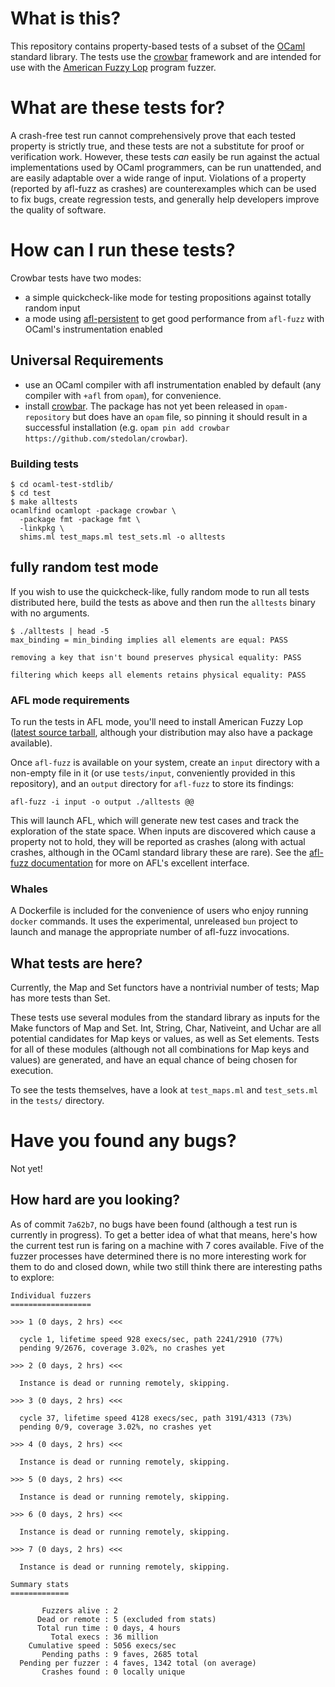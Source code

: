 # What is this?

This repository contains property-based tests of a subset of the [OCaml](https://ocaml.org) standard library.  The tests use the [crowbar](https://github.com/stedolan/crowbar) framework and are intended for use with the [American Fuzzy Lop](https://lcamtuf.coredump.cx/afl) program fuzzer.

# What are these tests for?

A crash-free test run cannot comprehensively prove that each tested property is strictly true, and these tests are not a substitute for proof or verification work.  However, these tests *can* easily be run against the actual implementations used by OCaml programmers, can be run unattended, and are easily adaptable over a wide range of input.  Violations of a property (reported by afl-fuzz as crashes) are counterexamples which can be used to fix bugs, create regression tests, and generally help developers improve the quality of software.

# How can I run these tests?

Crowbar tests have two modes:

* a simple quickcheck-like mode for testing propositions against totally random input
* a mode using [afl-persistent](https://github.com/stedolan/ocaml-afl-persistent) to get good performance from `afl-fuzz` with OCaml's instrumentation enabled

## Universal Requirements

* use an OCaml compiler with afl instrumentation enabled by default (any compiler with `+afl` from `opam`), for convenience.
* install [crowbar](https://github.com/stedolan/crowbar).  The package has not yet been released in `opam-repository` but does have an `opam` file, so pinning it should result in a successful installation (e.g. `opam pin add crowbar https://github.com/stedolan/crowbar`).

### Building tests

```
$ cd ocaml-test-stdlib/
$ cd test
$ make alltests
ocamlfind ocamlopt -package crowbar \
  -package fmt -package fmt \
  -linkpkg \
  shims.ml test_maps.ml test_sets.ml -o alltests
```

## fully random test mode

If you wish to use the quickcheck-like, fully random mode to run all tests distributed here, build the tests as above and then run the `alltests` binary with no arguments.

```
$ ./alltests | head -5
max_binding = min_binding implies all elements are equal: PASS

removing a key that isn't bound preserves physical equality: PASS

filtering which keeps all elements retains physical equality: PASS
```

### AFL mode requirements

To run the tests in AFL mode, you'll need to install American Fuzzy Lop ([latest source tarball](http://lcamtuf.coredump.cx/afl/releases/afl-latest.tgz), although your distribution may also have a package available).

Once `afl-fuzz` is available on your system, create an `input` directory with a non-empty file in it (or use `tests/input`, conveniently provided in this repository), and an `output` directory for `afl-fuzz` to store its findings:

```
afl-fuzz -i input -o output ./alltests @@
```

This will launch AFL, which will generate new test cases and track the exploration of the state space.  When inputs are discovered which cause a property not to hold, they will be reported as crashes (along with actual crashes, although in the OCaml standard library these are rare).  See the [afl-fuzz documentation](https://lcamtuf.coredump.cx/afl/status_screen.txt) for more on AFL's excellent interface.

### Whales

A Dockerfile is included for the convenience of users who enjoy running `docker` commands.  It uses the experimental, unreleased `bun` project to launch and manage the appropriate number of afl-fuzz invocations.

## What tests are here?

Currently, the Map and Set functors have a nontrivial number of tests; Map has more tests than Set.

These tests use several modules from the standard library as inputs for the Make functors of Map and Set.  Int, String, Char, Nativeint, and Uchar are all potential candidates for Map keys or values, as well as Set elements.  Tests for all of these modules (although not all combinations for Map keys and values) are generated, and have an equal chance of being chosen for execution.

To see the tests themselves, have a look at `test_maps.ml` and `test_sets.ml` in the `tests/` directory.

# Have you found any bugs?

Not yet!

## How hard are you looking?

As of commit `7a62b7`, no bugs have been found (although a test run is currently in progress).  To get a better idea of what that means, here's how the current test run is faring on a machine with 7 cores available.  Five of the fuzzer processes have determined there is no more interesting work for them to do and closed down, while two still think there are interesting paths to explore:

```
Individual fuzzers
==================

>>> 1 (0 days, 2 hrs) <<<

  cycle 1, lifetime speed 928 execs/sec, path 2241/2910 (77%)
  pending 9/2676, coverage 3.02%, no crashes yet

>>> 2 (0 days, 2 hrs) <<<

  Instance is dead or running remotely, skipping.

>>> 3 (0 days, 2 hrs) <<<

  cycle 37, lifetime speed 4128 execs/sec, path 3191/4313 (73%)
  pending 0/9, coverage 3.02%, no crashes yet

>>> 4 (0 days, 2 hrs) <<<

  Instance is dead or running remotely, skipping.

>>> 5 (0 days, 2 hrs) <<<

  Instance is dead or running remotely, skipping.

>>> 6 (0 days, 2 hrs) <<<

  Instance is dead or running remotely, skipping.

>>> 7 (0 days, 2 hrs) <<<

  Instance is dead or running remotely, skipping.

Summary stats
=============

       Fuzzers alive : 2
      Dead or remote : 5 (excluded from stats)
      Total run time : 0 days, 4 hours
         Total execs : 36 million
    Cumulative speed : 5056 execs/sec
       Pending paths : 9 faves, 2685 total
  Pending per fuzzer : 4 faves, 1342 total (on average)
       Crashes found : 0 locally unique

```
